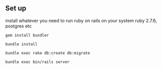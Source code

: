 ## Set up

install whatever you need to run ruby on rails on your system
ruby 2.7.6, postgres etc

```
gem install bundler

bundle install

bundle exec rake db:create db:migrate

bundle exec bin/rails server
```

